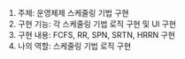 1. 주제: 운영체제 스케줄링 기법 구현
2. 구현 기능: 각 스케줄링 기법 로직 구현 및 UI 구현
3. 구현 내용: FCFS, RR, SPN, SRTN, HRRN 구현
4. 나의 역할: 스케줄링 기법 로직 구현
